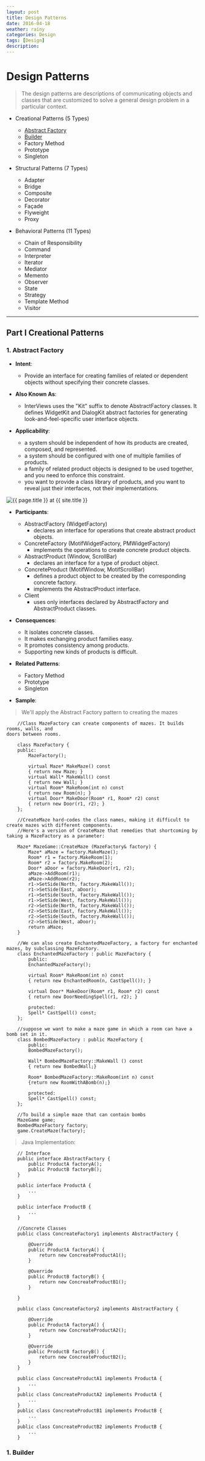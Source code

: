 ```yaml
---
layout: post
title: Design Patterns
date: 2016-04-18
weather: rainy
categories: Design 
tags: [Design]
description: 
---
```


# Design Patterns

>The design patterns are descriptions of communicating objects and classes that are customized to solve a general design problem in a particular context. 

- Creational Patterns (5 Types)
	- [Abstract Factory](#Abstract_Factory)
	- [Builder](#Builder)
	- Factory Method 
	- Prototype
	- Singleton


- Structural Patterns (7 Types)
	- Adapter
	- Bridge 
	- Composite 
	- Decorator 
	- Façade 
	- Flyweight 
	- Proxy 


- Behavioral Patterns (11 Types)
	- Chain of Responsibility 
	- Command 
	- Interpreter 
	- Iterator 
	- Mediator 
	- Memento 
	- Observer 
	- State 
	- Strategy 
	- Template Method 
	- Visitor 

---

## Part I Creational Patterns

<a name="Abstract_Factory"></a>

### 1. Abstract Factory

- **Intent**: 
	- Provide an interface for creating families of related or dependent objects without specifying their concrete classes.

- **Also Known As**:
	- InterViews uses the "Kit" suffix to denote AbstractFactory classes. It defines WidgetKit and DialogKit abstract factories for generating look-and-feel-specific user interface objects.

- **Applicability**:
	- a system should be independent of how its products are created, composed, and represented.
	- a system should be configured with one of multiple families of products.
	- a family of related product objects is designed to be used together, and you need to enforce this constraint.
	- you want to provide a class library of products, and you want to reveal just their interfaces, not their implementations.

<img src="{{ site.url }}/assets/img/2016-04-18-DesignPatterns/AbsFactory.png" alt="{{ page.title }} at {{ site.title }}">

- **Participants**:
	- AbstractFactory (WidgetFactory)
		- declares an interface for operations that create abstract product objects.
	- ConcreteFactory (MotifWidgetFactory, PMWidgetFactory)
		- implements the operations to create concrete product objects.
	- AbstractProduct (Window, ScrollBar)
		- declares an interface for a type of product object.
	- ConcreteProduct (MotifWindow, MotifScrollBar)
		- defines a product object to be created by the corresponding concrete factory.
		- implements the AbstractProduct interface.
	- Client
		- uses only interfaces declared by AbstractFactory and AbstractProduct classes.

- **Consequences**:
	- It isolates concrete classes.
	- It makes exchanging product families easy.
	- It promotes consistency among products.
	- Supporting new kinds of products is difficult.

- **Related Patterns**:
	- Factory Method
	- Prototype
	- Singleton
- **Sample**: 

> We'll apply the Abstract Factory pattern to creating the mazes

		//Class MazeFactory can create components of mazes. It builds rooms, walls, and
	doors between rooms.

		class MazeFactory {
		public:
			MazeFactory();

			virtual Maze* MakeMaze() const
			{ return new Maze; }
			virtual Wall* MakeWall() const
			{ return new Wall; }
			virtual Room* MakeRoom(int n) const
			{ return new Room(n); }
			virtual Door* MakeDoor(Room* r1, Room* r2) const
			{ return new Door(r1, r2); }
		};

		//CreateMaze hard-codes the class names, making it difficult to create mazes with different components.	
		//Here's a version of CreateMaze that remedies that shortcoming by taking a MazeFactory as a parameter:

		Maze* MazeGame::CreateMaze (MazeFactory& factory) {
			Maze* aMaze = factory.MakeMaze();
			Room* r1 = factory.MakeRoom(1);
			Room* r2 = factory.MakeRoom(2);
			Door* aDoor = factory.MakeDoor(r1, r2);
			aMaze->AddRoom(r1);
			aMaze->AddRoom(r2);
			r1->SetSide(North, factory.MakeWall());
			r1->SetSide(East, aDoor);
			r1->SetSide(South, factory.MakeWall());
			r1->SetSide(West, factory.MakeWall());
			r2->SetSide(North, factory.MakeWall());
			r2->SetSide(East, factory.MakeWall());
			r2->SetSide(South, factory.MakeWall());
			r2->SetSide(West, aDoor);
			return aMaze;
		}

		//We can also create EnchantedMazeFactory, a factory for enchanted mazes, by subclassing MazeFactory.
		class EnchantedMazeFactory : public MazeFactory {
			public:
			EnchantedMazeFactory();

			virtual Room* MakeRoom(int n) const
			{ return new EnchantedRoom(n, CastSpell()); }

			virtual Door* MakeDoor(Room* r1, Room* r2) const
			{ return new DoorNeedingSpell(r1, r2); }

			protected:
			Spell* CastSpell() const;
		};

		//suppose we want to make a maze game in which a room can have a bomb set in it.
		class BombedMazeFactory : public MazeFactory {
			public:
			BombedMazeFactory();

			Wall* BombedMazeFactory::MakeWall () const 
			{ return new BombedWall;}

			Room* BombedMazeFactory::MakeRoom(int n) const 
			{return new RoomWithABomb(n);}
			
			protected:
			Spell* CastSpell() const;
		};

		//To build a simple maze that can contain bombs
		MazeGame game;
		BombedMazeFactory factory;
		game.CreateMaze(factory);


> Java Implementation:

		// Interface
		public interface AbstractFactory {  
		    public ProductA factoryA();  
		    public ProductB factoryB();  
		}  

		public interface ProductA {  
			...
		} 

		public interface ProductB {  
			...
		}  

		//Concrete Classes 
		public class ConcreateFactory1 implements AbstractFactory {  
	  
		    @Override  
		    public ProductA factoryA() {   
		        return new ConcreateProductA1();  
		    }  
		      
		    @Override  
		    public ProductB factoryB() {  
		        return new ConcreateProductB1();  
		    }  
	  
		}  

		public class ConcreateFactory2 implements AbstractFactory {  
	  
		    @Override  
		    public ProductA factoryA() {  
		        return new ConcreateProductA2();  
		    }  
		   
		    @Override  
		    public ProductB factoryB() {  
		        return new ConcreateProductB2();  
		    }  
		} 

		public class ConcreateProductA1 implements ProductA {  
			...
		} 
		public class ConcreateProductA2 implements ProductA {  
			...
		}  
		public class ConcreateProductB1 implements ProductB {  
			...
		} 
		public class ConcreateProductB2 implements ProductB {  
			...
		}  

<a name="Builder"></a>

### 1. Builder